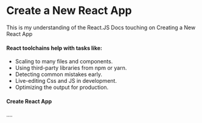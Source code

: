 # Create a New React App
This is my understanding of the React.JS Docs touching on Creating a New React App

#### React toolchains help with tasks like:

- Scaling to many files and components.
- Using third-party libraries from npm or yarn.
- Detecting common mistakes early.
- Live-editing Css and JS in development.
- Optimizing the output for production.

#### Create React App

....
